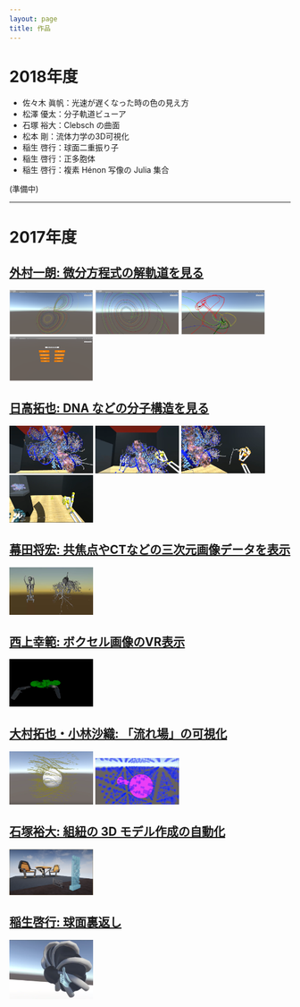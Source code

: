```yaml
---
layout: page
title: 作品
---
```

# 2018年度

* 佐々木 眞帆：光速が遅くなった時の色の見え方
* 松澤 優太：分子軌道ビューア
* 石塚 裕大：Clebsch の曲面
* 松本 剛：流体力学の3D可視化
* 稲生 啓行：球面二重振り子
* 稲生 啓行：正多胞体
* 稲生 啓行：複素 Hénon 写像の Julia 集合


(準備中)

---
# 2017年度

## [外村一朗: 微分方程式の解軌道を見る]({{site.baseurl}}/2018/02/22/hokamura.html)
<img src="/images/2017/hokamura/Lorenz.png" alt="Lorenz アトラクタ" style="width: 150px;" />
<img src="/images/2017/hokamura/Roessler.png" alt="Roessler system" style="width: 150px;" />
<img src="/images/2017/hokamura/Thomas.png" alt="Thomas' system" style="width: 150px;" />
<img src="/images/2017/hokamura/selection.png" alt="選択画面" style="width: 150px;" />

## [日高拓也: DNA などの分子構造を見る]({{site.baseurl}}/2018/02/22/hidaka.html)

<img src="/images/2017/hidaka/protein_model.PNG" alt="分子モデル" style="width: 150px;" />
<img src="/images/2017/hidaka/interaction.PNG" alt="分子モデルを掴む" style="width: 150px;" />
<img src="/images/2017/hidaka/PinchDraw.PNG" alt="PinchDraw" style="width: 150px;" />
<img src="/images/2017/hidaka/teleport.PNG" alt="テレポート" style="width: 150px;" />

## [幕田将宏: 共焦点やCTなどの三次元画像データを表示]({{site.baseurl}}/2018/03/01/makuta.html)

<img src="/images/2017/makuta/makuta.png" alt="共焦点やCTなどの三次元画像データを表示" style="width: 150px;" />

## [西上幸範: ボクセル画像のVR表示]({{site.baseurl}}/2018/03/02/nishigami.html)

<img src="/images/2017/nishigami/gami.png" alt="ボクセル画像のVR表示" style="width: 150px;" />

## [大村拓也・小林沙織: 「流れ場」の可視化]({{site.baseurl}}/2019/02/08/ohmura-kobayashi.html)

<img src="/images/2017/ohmura.png" alt="「流れ場」の可視化 (大村)" style="width: 150px;" />
<img src="/images/2017/kobayashi.png" alt="「流れ場」の可視化 (小林)" style="width: 150px;" />

## [石塚裕大: 組紐の 3D モデル作成の自動化](/2019/02/09/ishitsuka.html)

<img src="/images/2017/ishitsuka.png" alt="組紐の 3D モデル作成の自動化" style="width: 150px;" />

## [稲生啓行: 球面裏返し](/2019/02/09/inou.html)

<img src="/images/2017/inou.png" alt="球面裏返し" style="width: 150px;" />